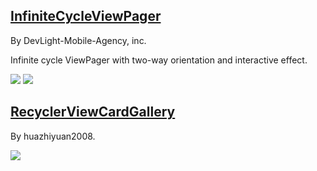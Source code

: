 
## [InfiniteCycleViewPager](https://github.com/DevLight-Mobile-Agency/InfiniteCycleViewPager)

By DevLight-Mobile-Agency, inc.

Infinite cycle ViewPager with two-way orientation and interactive effect.

![](https://camo.githubusercontent.com/58c202dab77152c85467fd7edb00f08e08c2583d/68747470733a2f2f64726976652e676f6f676c652e636f6d2f75633f6578706f72743d646f776e6c6f61642669643d304278504f5f556553377753635330687752545a55614731365a6e63) ![](https://camo.githubusercontent.com/46a0c2773275d5a5acedc76a2b38ac1ec105d47a/68747470733a2f2f64726976652e676f6f676c652e636f6d2f75633f6578706f72743d646f776e6c6f61642669643d304278504f5f556553377753634e6d526d5758417a526d52774e484d)

## [RecyclerViewCardGallery](https://github.com/huazhiyuan2008/RecyclerViewCardGallery)

By huazhiyuan2008.

![](https://github.com/huazhiyuan2008/RecyclerViewCardGallery/raw/master/art/RecyclerViewCardGallery_blur.gif)



